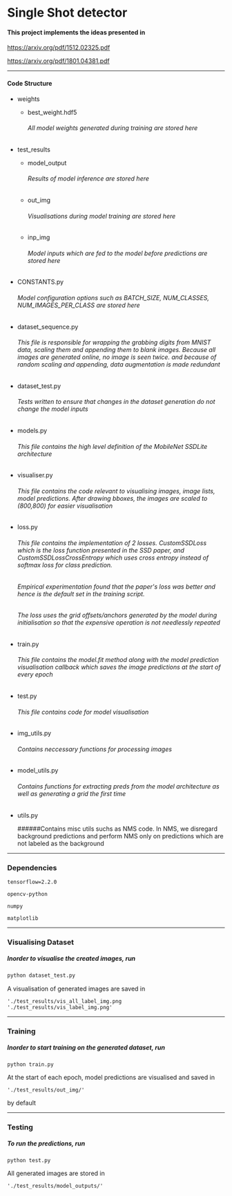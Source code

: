 # Single Shot detector

#### This project implements the ideas presented in 

https://arxiv.org/pdf/1512.02325.pdf

https://arxiv.org/pdf/1801.04381.pdf

---

#### Code Structure

- weights

  - best_weight.hdf5

    ###### All model weights generated during training are stored here

- test_results

  - model_output 

    ###### Results of model inference are stored here

  - out_img

    ###### Visualisations during model training are stored here

  - inp_img

    ###### Model inputs which are fed to the model before predictions are stored here

- CONSTANTS.py

  ###### Model configuration options such as BATCH_SIZE, NUM_CLASSES, NUM_IMAGES_PER_CLASS are stored here

- dataset_sequence.py

  ###### This file is responsible for wrapping the grabbing digits from MNIST data, scaling them and appending them to blank images. Because all images are generated online, no image is seen twice. and because of random scaling and appending, data augmentation is made redundant

- dataset_test.py

  ###### Tests written to ensure that changes in the dataset generation do not change the model inputs

- models.py

  ###### This file contains the high level definition of the MobileNet SSDLite architecture

- visualiser.py

  ###### This file contains the code relevant to visualising images, image lists, model predictions. After drawing bboxes, the images are scaled to (800,800) for easier visualisation

- loss.py

  ###### This file contains the implementation of 2 losses. CustomSSDLoss which is the loss function presented in the SSD paper, and CustomSSDLossCrossEntropy which uses cross entropy instead of softmax loss for class prediction. 

  ###### Empirical experimentation found that the paper's loss was better and hence is the default set in the training script. 

  ###### The loss uses the grid offsets/anchors generated by the model during initialisation so that the expensive operation is not needlessly repeated

- train.py

  ###### This file contains the model.fit method along with the model prediction visualisation callback which saves the image predictions at the start of every epoch

- test.py

  ###### This file contains code for model visualisation

- img_utils.py

  ###### Contains neccessary functions for processing images

- model_utils.py

  ###### Contains functions for extracting preds from the model architecture as well as generating a grid the first time

- utils.py

  ######Contains misc utils suchs as NMS code. In NMS, we disregard background predictions and perform NMS only on predictions which are not labeled as the background

---

### Dependencies

```
tensorflow=2.2.0

opencv-python

numpy

matplotlib
```

----

### Visualising Dataset

##### Inorder to visualise the created images, run

```python
python dataset_test.py
```

A visualisation of generated images are saved in

```
'./test_results/vis_all_label_img.png
'./test_results/vis_label_img.png'
```

---

### Training

##### Inorder to start training on the generated dataset, run

```
python train.py
```

At the start of each epoch, model predictions are visualised and saved in 

```
'./test_results/out_img/' 
```

by default

---

### Testing

##### To run the predictions, run

```
python test.py
```

All generated images are stored in

```
'./test_results/model_outputs/'
```